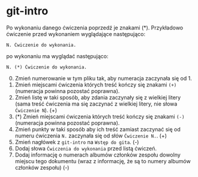 # git-intro

Po wykonaniu danego ćwiczenia poprzedź je znakami (*).
Przykładowo ćwiczenie przed wykonaniem wyglądające następująco:
```
N. Ćwiczenie do wykonania.
```
po wykonaniu ma wyglądać następująco:
```
N. (*) Ćwiczenie do wykonania.
```

0. Zmień numerowanie w tym pliku tak, aby numeracja zaczynała się od 1.
1. Zmień miejscami ćwiczenia których treść kończy się znakami `(+)` (numeracja powinna pozostać poprawna).
2. Zmień listę w taki sposób, aby zdania zaczynały się z wielkiej litery (sama treść ćwiczenia ma się zaczynać z wielkiej litery, nie słowa `Ćwiczenie N`). (+)
3. (*) Zmień miejscami ćwiczenia których treść kończy się znakami `(-)` (numeracja powinna pozostać poprawna).
4. Zmień punkty w taki sposób aby ich treść zamiast zaczynać się od numeru ćwiczenia `N.` zaczynała się od słów `Ćwiczenie N.`. (+)
5. Zmień nagłówek z `git-intro` na `Wstęp do gita`. (-)
6. Dodaj słowa `Ćwiczenia do wykonania` przed listą ćwiczeń.
7. Dodaj informację o numerach albumów członków zespołu  dowolny miejscu tego dokumentu (wraz z informację, że są to numery albumów członków zespołu) (-)


